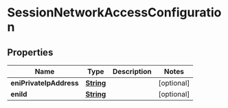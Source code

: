 

# SessionNetworkAccessConfiguration


## Properties

| Name | Type | Description | Notes |
|------------ | ------------- | ------------- | -------------|
|**eniPrivateIpAddress** | [**String**](String.md) |  |  [optional] |
|**eniId** | [**String**](String.md) |  |  [optional] |



